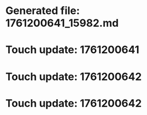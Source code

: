# Generated file: 1761200641_15982.md

# Touch update: 1761200641

# Touch update: 1761200642

# Touch update: 1761200642
